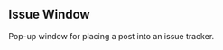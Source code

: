 Issue Window
------------
Pop-up window for placing a post into an issue tracker.

[icon]: fa://fa-window-maximize/#f4ff80
